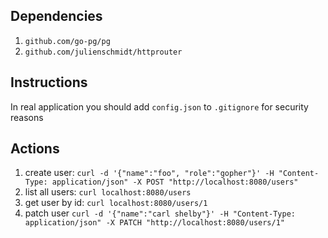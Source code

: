 ## Dependencies
1. `github.com/go-pg/pg`
2. `github.com/julienschmidt/httprouter`

## Instructions
In real application you should add `config.json` to `.gitignore` for security reasons

## Actions

1. create user: `curl -d '{"name":"foo", "role":"gopher"}' -H "Content-Type: application/json" -X POST "http://localhost:8080/users"`
2. list all users: `curl localhost:8080/users`
3. get user by id: `curl localhost:8080/users/1`
4. patch user `curl -d '{"name":"carl shelby"}' -H "Content-Type: application/json" -X PATCH "http://localhost:8080/users/1"`
